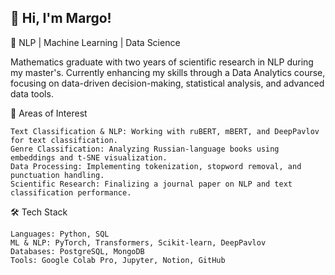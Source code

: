 ## 👋 Hi, I'm Margo!

<!--
**TyamanovaMargo/TyamanovaMargo** is a ✨ _special_ ✨ repository because its `README.md` (this file) appears on your GitHub profile.

Here are some ideas to get you started:

- 🔭 I’m currently working on ...
- 🌱 I’m currently learning ...
- 👯 I’m looking to collaborate on ...
- 🤔 I’m looking for help with ...
- 💬 Ask me about ...
- 📫 How to reach me: ...
- 😄 Pronouns: ...
- ⚡ Fun fact: ...
-->


 🚀 NLP | Machine Learning | Data Science

Mathematics graduate with two years of scientific research in NLP during my master's. Currently enhancing my skills through a Data Analytics course, focusing on data-driven decision-making, statistical analysis, and advanced data tools.

🔬 Areas of Interest

    Text Classification & NLP: Working with ruBERT, mBERT, and DeepPavlov for text classification.
    Genre Classification: Analyzing Russian-language books using embeddings and t-SNE visualization.
    Data Processing: Implementing tokenization, stopword removal, and punctuation handling.
    Scientific Research: Finalizing a journal paper on NLP and text classification performance.

🛠 Tech Stack

    Languages: Python, SQL
    ML & NLP: PyTorch, Transformers, Scikit-learn, DeepPavlov
    Databases: PostgreSQL, MongoDB
    Tools: Google Colab Pro, Jupyter, Notion, GitHub
